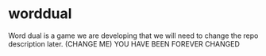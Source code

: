 # worddual
Word dual is a game we are developing that we will need to change the repo description later. (CHANGE ME) YOU HAVE BEEN FOREVER CHANGED
